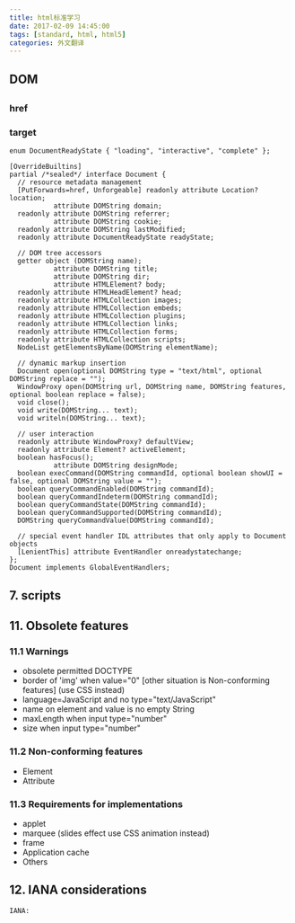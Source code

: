 ```yaml
---
title: html标准学习
date: 2017-02-09 14:45:00
tags: [standard, html, html5]
categories: 外文翻译
---
```


## DOM

## <base>

### href

### target

<!-- more -->
```
enum DocumentReadyState { "loading", "interactive", "complete" };

[OverrideBuiltins]
partial /*sealed*/ interface Document {
  // resource metadata management
  [PutForwards=href, Unforgeable] readonly attribute Location? location;
           attribute DOMString domain;
  readonly attribute DOMString referrer;
           attribute DOMString cookie;
  readonly attribute DOMString lastModified;
  readonly attribute DocumentReadyState readyState;

  // DOM tree accessors
  getter object (DOMString name);
           attribute DOMString title;
           attribute DOMString dir;
           attribute HTMLElement? body;
  readonly attribute HTMLHeadElement? head;
  readonly attribute HTMLCollection images;
  readonly attribute HTMLCollection embeds;
  readonly attribute HTMLCollection plugins;
  readonly attribute HTMLCollection links;
  readonly attribute HTMLCollection forms;
  readonly attribute HTMLCollection scripts;
  NodeList getElementsByName(DOMString elementName);

  // dynamic markup insertion
  Document open(optional DOMString type = "text/html", optional DOMString replace = "");
  WindowProxy open(DOMString url, DOMString name, DOMString features, optional boolean replace = false);
  void close();
  void write(DOMString... text);
  void writeln(DOMString... text);

  // user interaction
  readonly attribute WindowProxy? defaultView;
  readonly attribute Element? activeElement;
  boolean hasFocus();
           attribute DOMString designMode;
  boolean execCommand(DOMString commandId, optional boolean showUI = false, optional DOMString value = "");
  boolean queryCommandEnabled(DOMString commandId);
  boolean queryCommandIndeterm(DOMString commandId);
  boolean queryCommandState(DOMString commandId);
  boolean queryCommandSupported(DOMString commandId);
  DOMString queryCommandValue(DOMString commandId);

  // special event handler IDL attributes that only apply to Document objects
  [LenientThis] attribute EventHandler onreadystatechange;
};
Document implements GlobalEventHandlers;
```

## 7. scripts

## 11. Obsolete features

### 11.1 Warnings

- obsolete permitted DOCTYPE
- border of 'img' when value="0" [other situation is Non-conforming features] (use CSS instead)
- language=JavaScript and no type="text/JavaScript"
- name on <a> element and value is no empty String
- maxLength when input type="number"
- size when input type="number"

### 11.2 Non-conforming features

- Element
- Attribute

### 11.3 Requirements for implementations

- applet
- marquee (slides effect use CSS animation instead)
- frame
- Application cache
- Others


## 12. IANA considerations
```
IANA:
```
